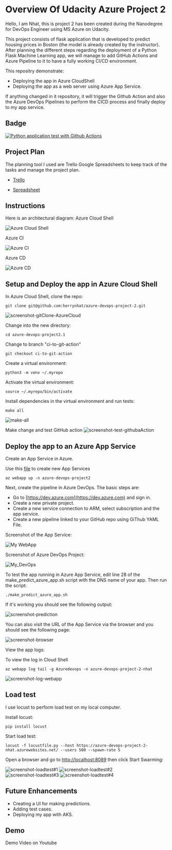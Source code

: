# Overview Of Udacity Azure Project 2

Hello, I am Nhat, this is project 2 has been created during the Nanodegree for DevOps Engineer using MS Azure on Udacity.

This project consists of flask application that is developed to predict housing prices in Boston (the model is already created by the instructor).
After planning the different steps regarding the deployment of a Python Flask Machine Learning app, we will manage to add GitHub Actions and Azure Pipeline to it to have a fully working CI/CD environment. 

This repositry demonstrate:
- Deploying the app in Azure CloudShell
- Deploying the app as a web server using Azure App Service.

If anything changed in it repository,  it will trigger the Github Action and also the Azure DevOps Pipelines to perform the CICD process and finally deploy to my app service.

## Badge

[![Python application test with Github Actions](https://github.com/herrynhat/azure-devops-project-2/actions/workflows/pythonapp.yml/badge.svg)](https://github.com/herrynhat/azure-devops-project-2/actions/workflows/pythonapp.yml)

## Project Plan
The planning tool I used are Trello Google Spreadsheets to keep track of the tasks and manage the project plan.

- [Trello](https://trello.com/b/YcFc1u1k/build-cicd-pipeline-for-azure-devops)

- [Spreadsheet](https://docs.google.com/spreadsheets/d/1DBxOIONEjgb9IKWU4g13gmGFElez7C8sp3p-by-qsBc/edit?usp=sharing)

## Instructions

Here is an architectural diagram:
Azure Cloud Shell

![Azure Cloud Shell](./Screenshot/azure-cloud-shell.png)

Azure CI

![Azure CI](./Screenshot/ci-diagram.png)

Azure CD

![Azure CD](./Screenshot/cd-diagram.png)

## Setup and Deploy the app in Azure Cloud Shell

In Azure Cloud Shell, clone the repo:
```
git clone git@github.com:herrynhat/azure-devops-project-2.git
```
![screenshot-gitClone-AzureCloud](./Screenshot/git_clone.png)

Change into the new directory:
```
cd azure-devops-project2.1
```

Change to branch "ci-to-git-action"

```
git checkout ci-to-git-action
```

Create a virtual environment:
```
python3 -m venv ~/.myrepo
```

Activate the virtual environment:
```
source ~/.myrepo/bin/activate
```

Install dependencies in the virtual environment and run tests:
```
make all
```

![make-all](./Screenshot/make_all.png)

Make change and test GitHub action
![screenshot-test-githubaAction](./Screenshot/test_git_action.png)


## Deploy the app to an Azure App Service

Create an App Service in Azure. 

Use this [file](./commands.sh) to create new App Services

```
az webapp up -n azure-devops-project2
```

Next, create the pipeline in Azure DevOps. The basic steps are:

- Go to [https://dev.azure.com](https://dev.azure.com) and sign in.
- Create a new private project.
- Create a new service connection to ARM, select subscription and the app service.
- Create a new pipeline linked to your GitHub repo using GiThub YAML File.

Screenshot of the App Service:

![My WebApp](./Screenshot/web_app.png)

Screenshot of Azure DevOps Project:

![My_DevOps](./Screenshot/my_devops.png)

To test the app running in Azure App Service, edit line 28 of the make_predict_azure_app.sh script with the DNS name of your app. Then run the script:
```
./make_predict_azure_app.sh 
```

If it's working you should see the following output:

![screenshot-prediction](./Screenshot/make_prediction.jpg)

You can also visit the URL of the App Service via the browser and you should see the following page:

![screenshot-browser](./Screenshot/app.png)

View the app logs:

To view the log in Cloud Shell
```
az webapp log tail -g Azuredevops -n azure-devops-project-2-nhat
```
![screenshot-log-webapp](./Screenshot/log_tail.png)

> 

## Load test

I use locust to perform load test on my local computer. 

Install locust:
```
pip install locust
```

Start load test:
```
locust -f locustfile.py --host https://azure-devops-project-2-nhat.azurewebsites.net/ --users 500 --spawn-rate 5 
```
Open a browser and go to [http://localhost:8089](http://localhost:8089) then click Start Swarming:

![screenshot-loadtest#1](./Screenshot/load_test1.png)
![screenshot-loadtest#2](./Screenshot/load_test2.png)
![screenshot-loadtest#3](./Screenshot/load_test3.png)
![screenshot-loadtest#4](./Screenshot/load_test4.png)

## Future Enhancements
- Creating a UI for making predictions.
- Adding test cases.
- Deploying my app with AKS.

## Demo 
Demo Video on Youtube 

